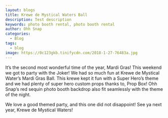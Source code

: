```yaml
---
layout: blogs
title: Krewe de Mystical Waters Ball
description: Test description
keywords: photo booth rental, photo booth rental
author: Ohh Snap
categories:
  - Blog
tags:
  - blog
image: https://0c123gkb.tinifycdn.com/2018-1-27-76483a.jpg
---
```

It’s the second most wonderful time of the year, Mardi Gras\! This weekend we got to party with the Joker\! We had so much fun at Krewe de Mystical Water’s Mardi Gras Ball. This krewe kept it fun with a Super Hero’s theme and we had plenty of super hero custom props thanks to, Prop Box\! Ohh Snap’s red sequin photo booth backdrop also fit seamlessly with the theme of the night.

We love a good themed party, and this one did not disappoint\! See ya next year, Krewe de Mystical Waters\!
